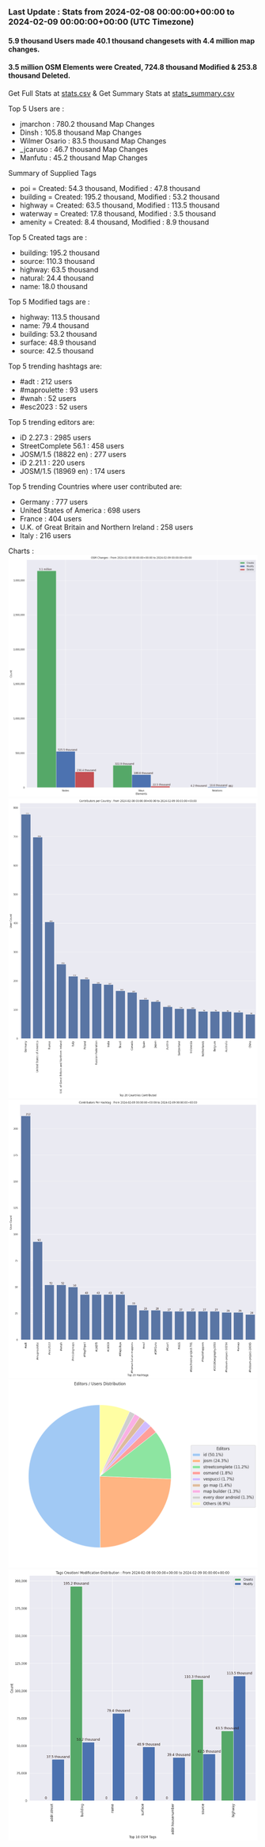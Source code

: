 ### Last Update : Stats from 2024-02-08 00:00:00+00:00 to 2024-02-09 00:00:00+00:00 (UTC Timezone)

#### 5.9 thousand Users made 40.1 thousand changesets with 4.4 million map changes.
#### 3.5 million OSM Elements were Created, 724.8 thousand Modified & 253.8 thousand Deleted.
Get Full Stats at [stats.csv](/stats/Global/Daily/stats.csv)
 & Get Summary Stats at [stats_summary.csv](/stats/Global/Daily/stats_summary.csv)

Top 5 Users are : 
- jmarchon : 780.2 thousand Map Changes
- Dinsh : 105.8 thousand Map Changes
- Wilmer Osario : 83.5 thousand Map Changes
- _jcaruso : 46.7 thousand Map Changes
- Manfutu : 45.2 thousand Map Changes

Summary of Supplied Tags
- poi = Created: 54.3 thousand, Modified : 47.8 thousand
- building = Created: 195.2 thousand, Modified : 53.2 thousand
- highway = Created: 63.5 thousand, Modified : 113.5 thousand
- waterway = Created: 17.8 thousand, Modified : 3.5 thousand
- amenity = Created: 8.4 thousand, Modified : 8.9 thousand


Top 5 Created tags are :
- building: 195.2 thousand
- source: 110.3 thousand
- highway: 63.5 thousand
- natural: 24.4 thousand
- name: 18.0 thousand


Top 5 Modified tags are :
- highway: 113.5 thousand
- name: 79.4 thousand
- building: 53.2 thousand
- surface: 48.9 thousand
- source: 42.5 thousand


Top 5 trending hashtags are:
- #adt : 212 users
- #maproulette : 93 users
- #wnah : 52 users
- #esc2023 : 52 users


Top 5 trending editors are:
- iD 2.27.3 : 2985 users
- StreetComplete 56.1 : 458 users
- JOSM/1.5 (18822 en) : 277 users
- iD 2.21.1 : 220 users
- JOSM/1.5 (18969 en) : 174 users


Top 5 trending Countries where user contributed are:
- Germany : 777 users
- United States of America : 698 users
- France : 404 users
- U.K. of Great Britain and Northern Ireland : 258 users
- Italy : 216 users


 Charts : 
![Alt text](./stats_osm_changes.png) 
![Alt text](./stats_users_per_country.png) 
![Alt text](./stats_users_per_hashtag.png) 
![Alt text](./stats_editors_pie_chart.png) 
![Alt text](./stats_tags.png) 
